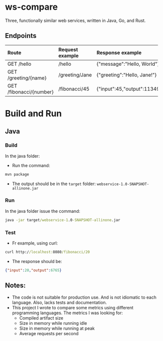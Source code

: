 # ws-compare
Three, functionally similar web services, written in Java, Go, and Rust.


## Endpoints

| Route                    | Request example  | Response example                  |
|:-------------------------|:-----------------|:----------------------------------|
| GET /hello               | /hello           | {"message":"Hello, World"}        |
| GET /greeting/{name}     | /greeting/Jane   | {"greeting":"Hello, Jane!"}       |
| GET /fibonacci/{number}  | /fibonacci/45    | {"input":45,"output":1134903170}  |


# Build and Run
## Java
### Build
In the java folder:
* Run the command: 
```cmd
mvn package
```  
* The output should be in the ```target``` folder: 
```webservice-1.0-SNAPSHOT-allinone.jar```

### Run
In the java folder issue the command: 
```cmd
java -jar target/webservice-1.0-SNAPSHOT-allinone.jar
```
### Test
* Fr example, using curl:  
```cmd
curl http://localhost:8080/fibonacci/20
```
* The response should be:
```json
{"input":20,"output":6765}
```


## Notes:
- The code is not suitable for production use. And is not idiomatic to each language. Also, lacks tests and documentation.
- This project I wrote to compare some metrics using different programming languages. The metrics I was looking for:
    - Compiled artifact size
    - Size in memory while running idle
    - Size in memory while running at peak
    - Average requests per second




